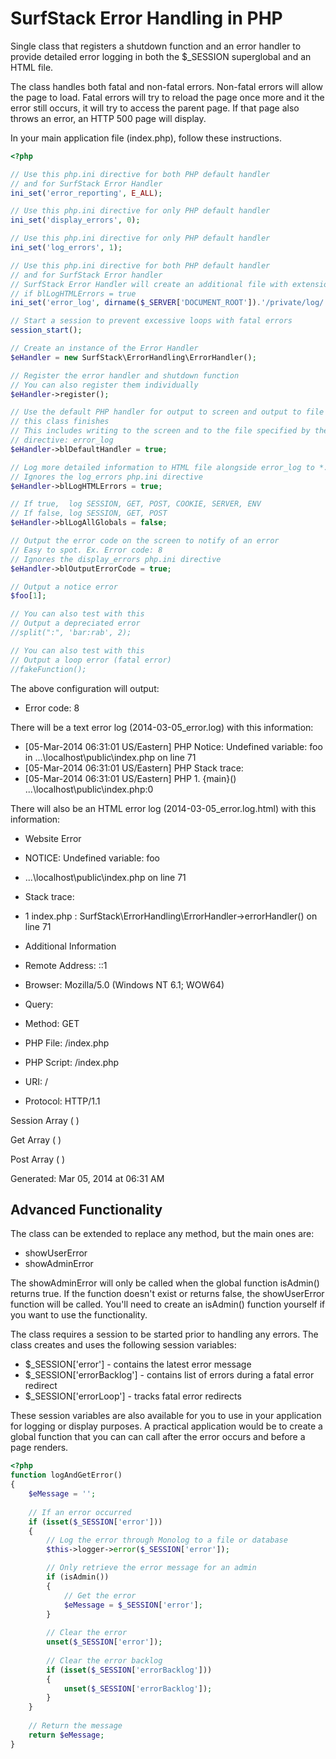 SurfStack Error Handling in PHP
========================

Single class that registers a shutdown function and an error handler to provide
detailed error logging in both the $_SESSION superglobal and an HTML file.

The class handles both fatal and non-fatal errors. Non-fatal errors will allow
the page to load. Fatal errors will try to reload the page once more and it the
error still occurs, it will try to access the parent page. If that page also
throws an error, an HTTP 500 page will display.

In your main application file (index.php), follow these instructions.

```php
<?php

// Use this php.ini directive for both PHP default handler
// and for SurfStack Error Handler
ini_set('error_reporting', E_ALL);

// Use this php.ini directive for only PHP default handler
ini_set('display_errors', 0);

// Use this php.ini directive for only PHP default handler
ini_set('log_errors', 1);

// Use this php.ini directive for both PHP default handler
// and for SurfStack Error handler
// SurfStack Error Handler will create an additional file with extension .html
// if blLogHTMLErrors = true
ini_set('error_log', dirname($_SERVER['DOCUMENT_ROOT']).'/private/log/'.date('Y-m-d', time()).'_error.log');

// Start a session to prevent excessive loops with fatal errors
session_start();

// Create an instance of the Error Handler
$eHandler = new SurfStack\ErrorHandling\ErrorHandler();

// Register the error handler and shutdown function
// You can also register them individually
$eHandler->register();

// Use the default PHP handler for output to screen and output to file after
// this class finishes
// This includes writing to the screen and to the file specified by the php.ini
// directive: error_log
$eHandler->blDefaultHandler = true;

// Log more detailed information to HTML file alongside error_log to *.html
// Ignores the log_errors php.ini directive
$eHandler->blLogHTMLErrors = true;

// If true,  log SESSION, GET, POST, COOKIE, SERVER, ENV
// If false, log SESSION, GET, POST
$eHandler->blLogAllGlobals = false;

// Output the error code on the screen to notify of an error
// Easy to spot. Ex. Error code: 8
// Ignores the display_errors php.ini directive
$eHandler->blOutputErrorCode = true;

// Output a notice error
$foo[1];

// You can also test with this
// Output a depreciated error
//split(":", 'bar:rab', 2);

// You can also test with this
// Output a loop error (fatal error)
//fakeFunction();

```

The above configuration will output:
* Error code: 8

There will be a text error log (2014-03-05_error.log) with this information:
* [05-Mar-2014 06:31:01 US/Eastern] PHP Notice:  Undefined variable: foo in ...\localhost\public\index.php on line 71
* [05-Mar-2014 06:31:01 US/Eastern] PHP Stack trace:
* [05-Mar-2014 06:31:01 US/Eastern] PHP   1. {main}() ...\localhost\public\index.php:0

There will also be an HTML error log (2014-03-05_error.log.html) with this information:
* Website Error
* NOTICE: Undefined variable: foo
* ...\localhost\public\index.php on line 71
* Stack trace:
* 1 index.php : SurfStack\ErrorHandling\ErrorHandler->errorHandler() on line 71

* Additional Information
* Remote Address: ::1
* Browser: Mozilla/5.0 (Windows NT 6.1; WOW64)
* Query:
* Method: GET
* PHP File: /index.php
* PHP Script: /index.php
* URI: /
* Protocol: HTTP/1.1

Session
Array
(
)

Get
Array
(
)

Post
Array
(
)


Generated: Mar 05, 2014 at 06:31 AM

Advanced Functionality
----------------------

The class can be extended to replace any method, but the main ones are:
* showUserError
* showAdminError

The showAdminError will only be called when the global function isAdmin() returns
true. If the function doesn't exist or returns false, the showUserError function
will be called. You'll need to create an isAdmin() function yourself if you
want to use the functionality.

The class requires a session to be started prior to handling any errors.
The class creates and uses the following session variables:
* $_SESSION['error'] - contains the latest error message
* $_SESSION['errorBacklog'] - contains list of errors during a fatal error redirect
* $_SESSION['errorLoop'] - tracks fatal error redirects

These session variables are also available for you to use in your application
for logging or display purposes. A practical application would be to create
a global function that you can can call after the error occurs and before a
page renders.

```php
<?php
function logAndGetError()
{
    $eMessage = '';
    
    // If an error occurred
    if (isset($_SESSION['error']))
    {
        // Log the error through Monolog to a file or database
        $this->logger->error($_SESSION['error']);

        // Only retrieve the error message for an admin
        if (isAdmin())
        {
            // Get the error
            $eMessage = $_SESSION['error'];
        }
        
        // Clear the error
        unset($_SESSION['error']);
        
        // Clear the error backlog
        if (isset($_SESSION['errorBacklog']))
        {
            unset($_SESSION['errorBacklog']);
        }
    }
    
    // Return the message
    return $eMessage;
}
```
